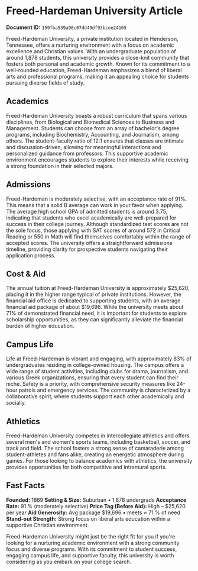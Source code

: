 # Freed-Hardeman University Article

**Document ID:** `159fba539a90c07dd49df93bcee24165`

Freed-Hardeman University, a private institution located in Henderson, Tennessee, offers a nurturing environment with a focus on academic excellence and Christian values. With an undergraduate population of around 1,878 students, this university provides a close-knit community that fosters both personal and academic growth. Known for its commitment to a well-rounded education, Freed-Hardeman emphasizes a blend of liberal arts and professional programs, making it an appealing choice for students pursuing diverse fields of study.

## Academics
Freed-Hardeman University boasts a robust curriculum that spans various disciplines, from Biological and Biomedical Sciences to Business and Management. Students can choose from an array of bachelor's degree programs, including Biochemistry, Accounting, and Journalism, among others. The student-faculty ratio of 12:1 ensures that classes are intimate and discussion-driven, allowing for meaningful interactions and personalized guidance from professors. This supportive academic environment encourages students to explore their interests while receiving a strong foundation in their selected majors.

## Admissions
Freed-Hardeman is moderately selective, with an acceptance rate of 91%. This means that a solid B average can work in your favor when applying. The average high school GPA of admitted students is around 3.75, indicating that students who excel academically are well-prepared for success in their college journey. Although standardized test scores are not the sole focus, those applying with SAT scores of around 572 in Critical Reading or 550 in Math will find themselves comfortably within the range of accepted scores. The university offers a straightforward admissions timeline, providing clarity for prospective students navigating their application process.

## Cost & Aid
The annual tuition at Freed-Hardeman University is approximately $25,620, placing it in the higher range typical of private institutions. However, the financial aid office is dedicated to supporting students, with an average financial aid package of about $19,696. While the university meets about 71% of demonstrated financial need, it is important for students to explore scholarship opportunities, as they can significantly alleviate the financial burden of higher education.

## Campus Life
Life at Freed-Hardeman is vibrant and engaging, with approximately 83% of undergraduates residing in college-owned housing. The campus offers a wide range of student activities, including clubs for drama, journalism, and various Greek organizations, ensuring that every student can find their niche. Safety is a priority, with comprehensive security measures like 24-hour patrols and emergency services. The community is characterized by a collaborative spirit, where students support each other academically and socially.

## Athletics
Freed-Hardeman University competes in intercollegiate athletics and offers several men's and women's sports teams, including basketball, soccer, and track and field. The school fosters a strong sense of camaraderie among student-athletes and fans alike, creating an energetic atmosphere during games. For those looking to balance academics with athletics, the university provides opportunities for both competitive and intramural sports.

## Fast Facts
**Founded:** 1869
**Setting & Size:** Suburban • 1,878 undergrads
**Acceptance Rate:** 91 % (moderately selective)
**Price Tag (Before Aid):** High – $25,620 per year
**Aid Generosity:** Avg package $19,696 • meets ≈ 71 % of need
**Stand-out Strength:** Strong focus on liberal arts education within a supportive Christian environment.

Freed-Hardeman University might just be the right fit for you if you're looking for a nurturing academic environment with a strong community focus and diverse programs. With its commitment to student success, engaging campus life, and supportive faculty, this university is worth considering as you embark on your college search.
